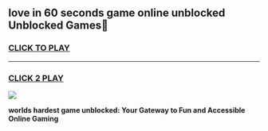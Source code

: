 
## love in 60 seconds game online unblocked Unblocked Games👋
<h3>
<a href="https://premium.freeplayer.one?title=love_in_60_seconds_game_online_unblocked&ref=16F">CLICK TO PLAY</a></h3>
<hr>

<h3>
<a href="https://premium.freeplayer.one?title=love_in_60_seconds_game_online_unblocked&ref=16F">CLICK 2 PLAY</a>
  
</h3>

<a href="https://premium.freeplayer.one?title=love_in_60_seconds_game_online_unblocked&ref=16F/"><img src="https://clearcache.store/games.png"></a>


**worlds hardest game unblocked: Your Gateway to Fun and Accessible Online Gaming**
